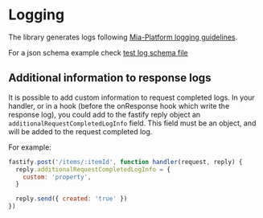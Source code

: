 # Logging

The library generates logs following [Mia-Platform logging guidelines](https://docs.mia-platform.eu/docs/development_suite/monitoring-dashboard/dev_ops_guide/log).

For a json schema example check [test log schema file](../tests/log.schema.json)

## Additional information to response logs

It is possible to add custom information to request completed logs.
In your handler, or in a hook (before the onResponse hook which write the response log), you could add to the fastify reply object an `additionalRequestCompletedLogInfo` field.
This field must be an object, and will be added to the request completed log.

For example: 

```js
fastify.post('/items/:itemId', function handler(request, reply) {
  reply.additionalRequestCompletedLogInfo = {
    custom: 'property',
  }

  reply.send({ created: 'true' })
})
```
